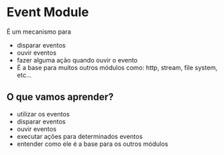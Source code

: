 # Event Module

É um mecanismo para 
* disparar eventos
* ouvir eventos
* fazer alguma ação quando ouvir o evento
* É a base para muitos outros módulos como: http, stream, file system, etc...


## O que vamos aprender?

* utilizar os eventos
* disparar eventos
* ouvir eventos
* executar ações para determinados eventos
* entender como ele é a base para os outros módulos